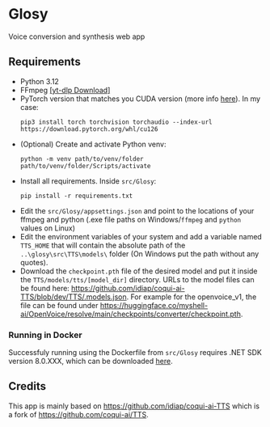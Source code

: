 # Glosy
Voice conversion and synthesis web app

## Requirements
- Python 3.12
- FFmpeg [[yt-dlp Download]](https://github.com/yt-dlp/yt-dlp/releases/latest)
- PyTorch version that matches you CUDA version (more info [here](https://pytorch.org/get-started/locally/)). In my case:
    ```
    pip3 install torch torchvision torchaudio --index-url https://download.pytorch.org/whl/cu126
    ```
- (Optional) Create and activate Python venv:
  ```
  python -m venv path/to/venv/folder
  path/to/venv/folder/Scripts/activate
  ```
- Install all requirements. Inside `src/Glosy`:
  ```
  pip install -r requirements.txt
  ```
- Edit the `src/Glosy/appsettings.json` and point to the locations of your ffmpeg and python (.exe file paths on Windows/`ffmpeg` and `python` values on Linux)
- Edit the environment variables of your system and add a variable named `TTS_HOME` that will contain the absolute path of the `..\glosy\src\TTS\models\` folder (On Windows put the path without any quotes).
- Download the `checkpoint.pth` file of the desired model and put it inside the `TTS/models/tts/[model_dir]` directory. URLs to the model files can be found here: https://github.com/idiap/coqui-ai-TTS/blob/dev/TTS/.models.json. For example for the openvoice_v1, the file can be found under https://huggingface.co/myshell-ai/OpenVoice/resolve/main/checkpoints/converter/checkpoint.pth.

### Running in Docker
Successfuly running using the Dockerfile from `src/Glosy` requires .NET SDK version 8.0.XXX, which can be downloaded [here](https://dotnet.microsoft.com/en-us/download/dotnet/8.0).

## Credits
This app is mainly based on https://github.com/idiap/coqui-ai-TTS which is a fork of https://github.com/coqui-ai/TTS.
